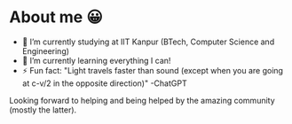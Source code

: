 # About me 😀

- 🔭 I’m currently studying at IIT Kanpur (BTech, Computer Science and Engineering)
- 🌱 I’m currently learning everything I can!
- ⚡ Fun fact: "Light travels faster than sound (except when you are going at c-v/2 in the opposite direction)" -ChatGPT

Looking forward to helping and being helped by the amazing community (mostly the latter).

